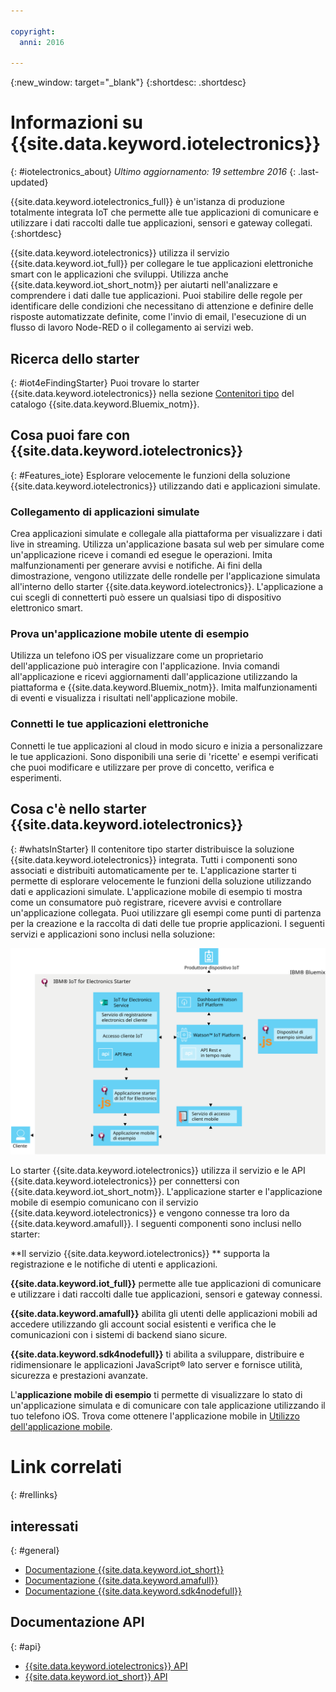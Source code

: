 ```yaml
---

copyright:
  anni: 2016

---
```


{:new_window: target="\_blank"}
{:shortdesc: .shortdesc}

# Informazioni su {{site.data.keyword.iotelectronics}}
{: #iotelectronics_about}
*Ultimo aggiornamento: 19 settembre 2016*
{: .last-updated}

{{site.data.keyword.iotelectronics_full}} è un'istanza di produzione totalmente integrata IoT che permette alle tue applicazioni di comunicare e utilizzare i dati raccolti dalle tue applicazioni, sensori e gateway collegati.
{:shortdesc}

{{site.data.keyword.iotelectronics}} utilizza il servizio {{site.data.keyword.iot_full}} per collegare le tue applicazioni elettroniche smart con le applicazioni che sviluppi. Utilizza anche {{site.data.keyword.iot_short_notm}} per aiutarti nell'analizzare e comprendere i dati dalle tue applicazioni. Puoi stabilire delle regole per identificare delle condizioni che necessitano di attenzione e definire delle risposte automatizzate definite, come l'invio di email, l'esecuzione di un flusso di lavoro Node-RED o il collegamento ai servizi web.  

## Ricerca dello starter
{: #iot4eFindingStarter}
Puoi trovare lo starter {{site.data.keyword.iotelectronics}} nella sezione [Contenitori tipo](https://console.{DomainName}/catalog/starters/iot-for-electronics-starter/) del catalogo {{site.data.keyword.Bluemix_notm}}.  

## Cosa puoi fare con {{site.data.keyword.iotelectronics}}
{: #Features_iote}
Esplorare velocemente le funzioni della soluzione {{site.data.keyword.iotelectronics}} utilizzando dati e applicazioni simulate.

### Collegamento di applicazioni simulate
Crea applicazioni simulate e collegale alla piattaforma per visualizzare i dati live in streaming. Utilizza un'applicazione basata sul web per simulare come un'applicazione riceve i comandi ed esegue le operazioni. Imita malfunzionamenti per generare avvisi e notifiche. Ai fini della dimostrazione, vengono utilizzate delle rondelle per l'applicazione simulata all'interno dello starter {{site.data.keyword.iotelectronics}}. L'applicazione a cui scegli di connetterti può essere un qualsiasi tipo di dispositivo elettronico smart.  

### Prova un'applicazione mobile utente di esempio
Utilizza un telefono iOS per visualizzare come un proprietario dell'applicazione può interagire con l'applicazione. Invia comandi all'applicazione e ricevi aggiornamenti dall'applicazione utilizzando la piattaforma e {{site.data.keyword.Bluemix_notm}}. Imita malfunzionamenti di eventi e visualizza i risultati nell'applicazione mobile.

### Connetti le tue applicazioni elettroniche
Connetti le tue applicazioni al cloud in modo sicuro e inizia a personalizzare le tue applicazioni. Sono disponibili una serie di 'ricette' e esempi verificati che puoi modificare e utilizzare per prove di concetto, verifica e esperimenti.

## Cosa c'è nello starter {{site.data.keyword.iotelectronics}}
{: #whatsInStarter}
Il contenitore tipo starter distribuisce la soluzione {{site.data.keyword.iotelectronics}} integrata.  Tutti i componenti sono associati e distribuiti automaticamente per te. L'applicazione starter ti permette di esplorare velocemente le funzioni della soluzione utilizzando dati e applicazioni simulate. L'applicazione mobile di esempio ti mostra come un consumatore può registrare, ricevere avvisi e controllare un'applicazione collegata. Puoi utilizzare gli esempi come punti di partenza per la creazione e la raccolta di dati delle tue proprie applicazioni. I seguenti servizi e applicazioni sono inclusi nella soluzione:

![ Architettura {{site.data.keyword.iotelectronics}}. Questo diagramma è descritto nel testo principale dell'argomento.](images/IoT4E_architecture.svg "Architettura {{site.data.keyword.iotelectronics}}")

Lo starter {{site.data.keyword.iotelectronics}} utilizza il servizio e le API {{site.data.keyword.iotelectronics}} per connettersi con {{site.data.keyword.iot_short_notm}}. L'applicazione starter e l'applicazione mobile di esempio comunicano con il servizio {{site.data.keyword.iotelectronics}} e vengono connesse tra loro da {{site.data.keyword.amafull}}. I seguenti componenti sono inclusi nello starter:

**Il servizio {{site.data.keyword.iotelectronics}} ** supporta la registrazione e le notifiche di utenti e applicazioni.

**{{site.data.keyword.iot_full}}** permette alle tue applicazioni di comunicare e utilizzare i dati raccolti dalle tue applicazioni, sensori e gateway connessi.

<!-- **{{site.data.keyword.iotrtinsights_full}}** enables you to enrich and monitor data from your appliances, visualize what's happening now, and respond to emerging conditions by using automated actions. -->

**{{site.data.keyword.amafull}}** abilita gli utenti delle applicazioni mobili ad accedere utilizzando gli account social esistenti e verifica che le comunicazioni con i sistemi di backend siano sicure.

**{{site.data.keyword.sdk4nodefull}}** ti abilita a sviluppare, distribuire e ridimensionare le applicazioni JavaScript&reg; lato server e fornisce utilità, sicurezza e prestazioni avanzate.

L'**applicazione mobile di esempio** ti permette di visualizzare lo stato di un'applicazione simulata e di comunicare con tale applicazione utilizzando il tuo telefono iOS. Trova come ottenere l'applicazione mobile in [Utilizzo dell'applicazione mobile](iotelectronics_config_mobile.html).

# Link correlati
{: #rellinks}
## interessati
{: #general}
* [Documentazione {{site.data.keyword.iot_short}}](https://new-console.ng.bluemix.net/docs/services/IoT/index.html#gettingstartedtemplate)
* [Documentazione {{site.data.keyword.amafull}}](https://new-console.ng.bluemix.net/docs/services/mobileaccess/index.html)
* [Documentazione {{site.data.keyword.sdk4nodefull}}](https://new-console.ng.bluemix.net/docs/runtimes/nodejs/index.html#nodejs_runtime)


## Documentazione API
{: #api}
*  [{{site.data.keyword.iotelectronics}} API](http://ibmiotforelectronics.mybluemix.net/public/iot4eregistrationapi.html)  
*  [{{site.data.keyword.iot_short}} API](https://developer.ibm.com/iotfoundation/recipes/api-documentation/)
